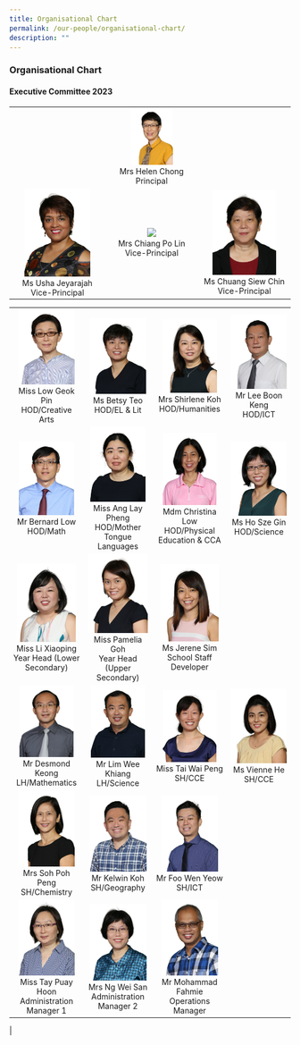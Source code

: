 ```yaml
---
title: Organisational Chart
permalink: /our-people/organisational-chart/
description: ""
---
```

### **Organisational Chart**
#### **Executive Committee 2023**

| | | |
|:---:|:---:|:---:|
|  | <img src="/images/organisation1.png" style="width:50%"><br>Mrs Helen Chong<br>Principal |  |
| <img src="/images/organisation2.png" style="width:75%"><br>Ms Usha Jeyarajah<br>Vice-Principal | <img src="/images/organisation3.png" style="width:45%"><br>Mrs Chiang Po Lin<br>Vice-Principal | <img src="/images/organisation4.png" style="width:75%"><br>Ms Chuang Siew Chin<br>Vice-Principal |

|  |  |  |  |
|:---:|:---:|:---:|:---:|
|   <img src="/images/organisation9.png" style="width:85%"><br>Miss Low Geok Pin <br>HOD/Creative Arts |   <img src="/images/organisation13.png" style="width:93%"><br>Ms Betsy Teo<br> HOD/EL & Lit |  <img src="/images/organisation8.png" style="width:82%"><br> Mrs Shirlene Koh<br> HOD/Humanities |<img src="/images/organisation12.png" style="width:100%"><br>Mr Lee Boon Keng<br> HOD/ICT |
|    <img src="/images/organisation5.png" style="width:83%"><br>Mr Bernard Low<br> HOD/Math | <img src="/images/organisation7.png" style="width:92%"><br>Miss Ang Lay Pheng<br> HOD/Mother Tongue Languages |  <img src="/images/organisation10.png" style="width:80%"><br>Mdm Christina Low<br> HOD/Physical Education & CCA |   <img src="/images/organisation6.png" style="width:100%"><br>Ms Ho Sze Gin<br> HOD/Science|
|     <img src="/images/organisation15.png" style="width:88%"><br>Miss Li Xiaoping<br> Year Head (Lower Secondary) |  <img src="/images/organisation16.png" style="width:98%"><br>Miss Pamelia Goh<br> Year Head  (Upper Secondary) |  <img src="/images/organisation14.png" style="width:86%"><br>Ms Jerene Sim<br> School Staff Developer  |
| <img src="/images/organisation17.png" style="width:81%"><br>Mr Desmond Keong<br> LH/Mathematics | <img src="/images/organisation18.png" style="width:90%"><br>Mr Lim Wee Khiang<br> LH/Science | <img src="/images/organisation22.png" style="width:80%"><br>Miss Tai Wai Peng SH/CCE | <img src="/images/MsVivienneHe.png" style="width:100%"><br>Ms Vienne He SH/CCE |
|  <img src="/images/organisation24.png" style="width:85%"><br>Mrs Soh Poh Peng SH/Chemistry |  <img src="/images/organisation20.png" style="width:95%"><br>Mr Kelwin Koh<br> SH/Geography  | <img src="/images/organisation23.png" style="width:85%"><br>Mr Foo Wen Yeow SH/ICT |
| <img src="/images/organisation25.png" style="width:85%"><br>Miss Tay Puay Hoon<br>Administration Manager 1 | <img src="/images/organisation26.png" style="width:95%"><br>Mrs Ng Wei San<br> Administration Manager 2 | <img src="/images/organisation27.png" style="width:85%"><br>Mr Mohammad Fahmie<br> Operations Manager |  |
|